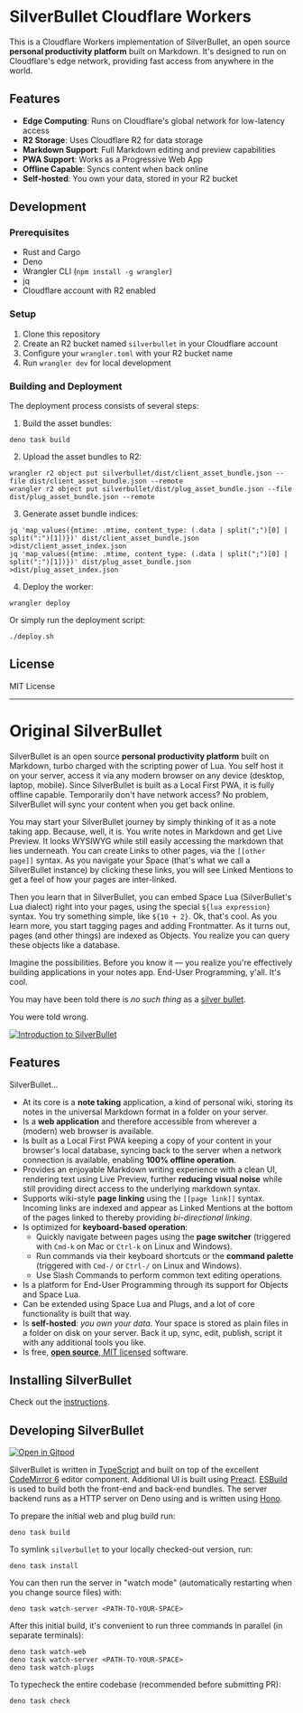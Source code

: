 # SilverBullet Cloudflare Workers
This is a Cloudflare Workers implementation of SilverBullet, an open source **personal productivity platform** built on Markdown. It's designed to run on Cloudflare's edge network, providing fast access from anywhere in the world.

## Features
* **Edge Computing**: Runs on Cloudflare's global network for low-latency access
* **R2 Storage**: Uses Cloudflare R2 for data storage
* **Markdown Support**: Full Markdown editing and preview capabilities
* **PWA Support**: Works as a Progressive Web App
* **Offline Capable**: Syncs content when back online
* **Self-hosted**: You own your data, stored in your R2 bucket

## Development

### Prerequisites
- Rust and Cargo
- Deno
- Wrangler CLI (`npm install -g wrangler`)
- jq
- Cloudflare account with R2 enabled

### Setup
1. Clone this repository
2. Create an R2 bucket named `silverbullet` in your Cloudflare account
3. Configure your `wrangler.toml` with your R2 bucket name
4. Run `wrangler dev` for local development

### Building and Deployment
The deployment process consists of several steps:

1. Build the asset bundles:
```shell
deno task build
```

2. Upload the asset bundles to R2:
```shell
wrangler r2 object put silverbullet/dist/client_asset_bundle.json --file dist/client_asset_bundle.json --remote
wrangler r2 object put silverbullet/dist/plug_asset_bundle.json --file dist/plug_asset_bundle.json --remote
```

3. Generate asset bundle indices:
```shell
jq 'map_values({mtime: .mtime, content_type: (.data | split(";")[0] | split(":")[1])})' dist/client_asset_bundle.json >dist/client_asset_index.json
jq 'map_values({mtime: .mtime, content_type: (.data | split(";")[0] | split(":")[1])})' dist/plug_asset_bundle.json >dist/plug_asset_index.json
```

4. Deploy the worker:
```shell
wrangler deploy
```

Or simply run the deployment script:
```shell
./deploy.sh
```

## License
MIT License

---

# Original SilverBullet
SilverBullet is an open source **personal productivity platform** built on Markdown, turbo charged with the scripting power of Lua. You self host it on your server, access it via any modern browser on any device (desktop, laptop, mobile). Since SilverBullet is built as a Local First PWA, it is fully offline capable. Temporarily don't have network access? No problem, SilverBullet will sync your content when you get back online.

You may start your SilverBullet journey by simply thinking of it as a note taking app. Because, well, it is. You write notes in Markdown and get Live Preview. It looks WYSIWYG while still easily accessing the markdown that lies underneath. You can create Links to other pages, via the `[[other page]]` syntax. As you navigate your Space (that's what we call a SilverBullet instance) by clicking these links, you will see Linked Mentions to get a feel of how your pages are inter-linked.

Then you learn that in SilverBullet, you can embed Space Lua (SilverBullet's Lua dialect) right into your pages, using the special `${lua expression}` syntax. You try something simple, like `${10 + 2}`. Ok, that's cool. As you learn more, you start tagging pages and adding Frontmatter. As it turns out, pages (and other things) are indexed as Objects. You realize you can query these objects like a database.

Imagine the possibilities. Before you know it — you realize you're effectively building applications in your notes app. End-User Programming, y'all. It's cool.

You may have been told there is _no such thing_ as a [silver bullet](https://en.wikipedia.org/wiki/Silver_bullet).

You were told wrong.

[![Introduction to SilverBullet](http://img.youtube.com/vi/mik1EbTshX4/0.jpg)](https://www.youtube.com/watch?v=mik1EbTshX4)

## Features
SilverBullet...
* At its core is a **note taking** application, a kind of personal wiki, storing its notes in the universal Markdown format in a folder on your server.
* Is a **web application** and therefore accessible from wherever a (modern) web browser is available.
* Is built as a Local First PWA keeping a copy of your content in your browser's local database, syncing back to the server when a network connection is available, enabling **100% offline operation**.
* Provides an enjoyable Markdown writing experience with a clean UI, rendering text using Live Preview, further **reducing visual noise** while still providing direct access to the underlying markdown syntax.
* Supports wiki-style **page linking** using the `[[page link]]` syntax. Incoming links are indexed and appear as Linked Mentions at the bottom of the pages linked to thereby providing _bi-directional linking_.
* Is optimized for **keyboard-based operation**:
  * Quickly navigate between pages using the **page switcher** (triggered with `Cmd-k` on Mac or `Ctrl-k` on Linux and Windows).
  * Run commands via their keyboard shortcuts or the **command palette** (triggered with `Cmd-/` or `Ctrl-/` on Linux and Windows).
  * Use Slash Commands to perform common text editing operations.
* Is a platform for End-User Programming through its support for Objects and Space Lua.
* Can be extended using Space Lua and Plugs, and a lot of core functionality is built that way.
* Is **self-hosted**: _you own your data_. Your space is stored as plain files in a folder on disk on your server. Back it up, sync, edit, publish, script it with any additional tools you like.
* Is free, [**open source**, MIT licensed](https://github.com/silverbulletmd/silverbullet) software.

## Installing SilverBullet
Check out the [instructions](https://silverbullet.md/Install).

## Developing SilverBullet

[![Open in Gitpod](https://gitpod.io/button/open-in-gitpod.svg)](https://gitpod.io/#https://github.com/silverbulletmd/silverbullet)

SilverBullet is written in [TypeScript](https://www.typescriptlang.org/) and
built on top of the excellent [CodeMirror 6](https://codemirror.net/) editor
component. Additional UI is built using [Preact](https://preactjs.com).
[ESBuild]([https://parceljs.org/](https://esbuild.github.io)) is used to build both the front-end and
back-end bundles. The server backend runs as a HTTP server on Deno using and is written using [Hono](https://hono.dev).

To prepare the initial web and plug build run:

```shell
deno task build
```

To symlink `silverbullet` to your locally checked-out version, run:

```shell
deno task install
```

You can then run the server in "watch mode" (automatically restarting when you
change source files) with:

```shell
deno task watch-server <PATH-TO-YOUR-SPACE>
```

After this initial build, it's convenient to run three commands in parallel (in
separate terminals):

```shell
deno task watch-web
deno task watch-server <PATH-TO-YOUR-SPACE>
deno task watch-plugs
```

To typecheck the entire codebase (recommended before submitting PR):
```shell
deno task check
```